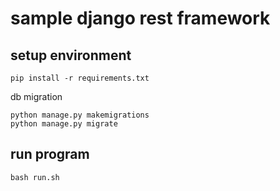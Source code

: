 # sample django rest framework

## setup environment

```shell
pip install -r requirements.txt
```

db migration

```shell
python manage.py makemigrations
python manage.py migrate
```

## run program

```shell
bash run.sh
```
